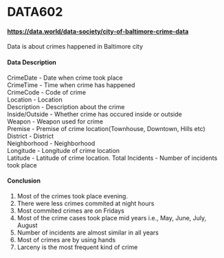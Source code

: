 # DATA602

#### https://data.world/data-society/city-of-baltimore-crime-data

Data is about crimes happened in Baltimore city



#### Data Description
CrimeDate - Date when crime took place     
CrimeTime - Time when crime has happened    
CrimeCode - Code of crime  
Location - Location  
Description - Description about the crime  
Inside/Outside - Whether crime has occured inside or outside  
Weapon - Weapon used for crime  
Premise - Premise of crime location(Townhouse, Downtown, Hills etc)  
District - District  
Neighborhood - Neighborhood  
Longitude - Longitude of crime location   
Latitude - Latitude of crime location. 
Total Incidents - Number of incidents took place    

#### Conclusion
1. Most of the crimes took place evening.
2. There were less crimes commited at night hours
3. Most commited crimes are on Fridays
4. Most of the crime cases took place mid years i.e., May, June, July, August
5. Number of incidents are almost similar in all years
6. Most of crimes are by using hands
7. Larceny is the most frequent kind of crime
